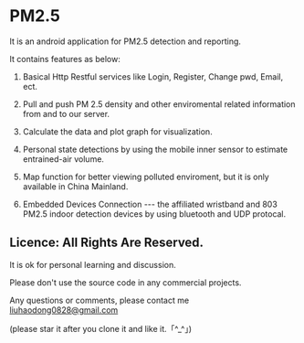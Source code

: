 # PM2.5 

It is an android application for PM2.5 detection and reporting.

It contains features as below:

1. Basical Http Restful services like Login, Register, Change pwd, Email, ect.

2. Pull and push PM 2.5 density and other enviromental related information from and to our server.

3. Calculate the data and plot graph for visualization.

4. Personal state detections by using the mobile inner sensor to estimate entrained-air volume.

5. Map function for better viewing polluted enviroment, but it is only available in China Mainland.

6. Embedded Devices Connection --- the affiliated wristband and 803 PM2.5 indoor detection devices by using bluetooth and UDP protocal.

## Licence: All Rights Are Reserved. 

It is ok for personal learning and discussion.

Please don't use the source code in any commercial projects.

Any questions or comments, please contact me liuhaodong0828@gmail.com

(please star it after you clone it and like it.「^_^」)

